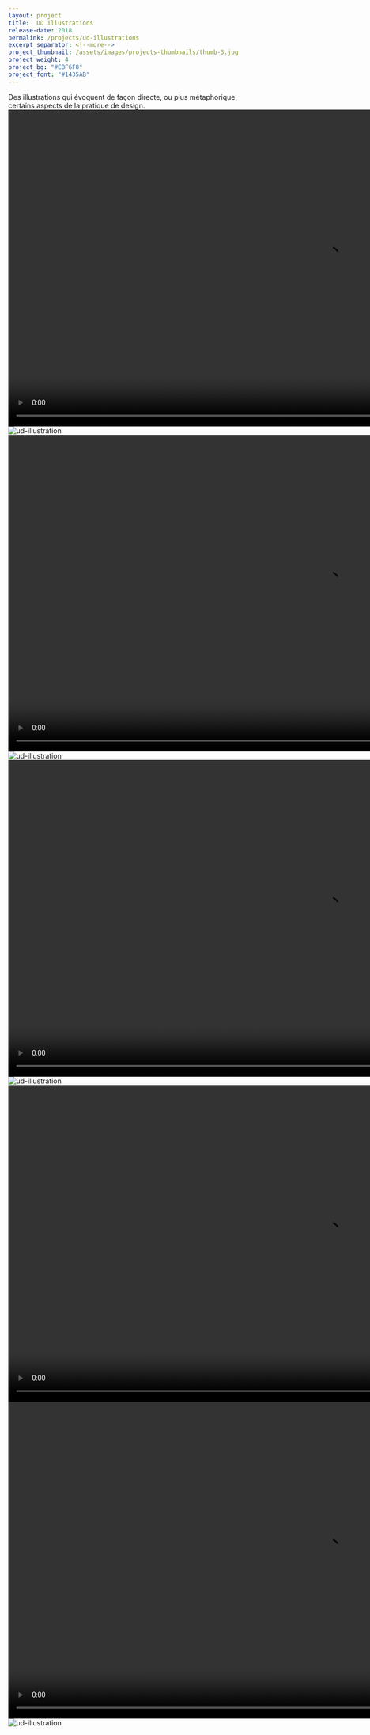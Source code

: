 ```yaml
---
layout: project
title:  UD illustrations
release-date: 2018
permalink: /projects/ud-illustrations
excerpt_separator: <!--more-->
project_thumbnail: /assets/images/projects-thumbnails/thumb-3.jpg
project_weight: 4
project_bg: "#EBF6F8"
project_font: "#1435AB"
---
```

Des illustrations qui évoquent de façon directe, ou plus métaphorique, certains aspects de la pratique de design.
<video src="/assets/images/projects/ud-illustrations/ud-1.m4v" autoplay width="1280"></video>
![ud-illustration](/assets/images/projects/ud-illustrations/ud-illustrations-woman.jpg)
<video src="/assets/images/projects/ud-illustrations/ud-2.m4v" autoplay loop width="1280"></video>
![ud-illustration](/assets/images/projects/ud-illustrations/ud-illustrations-dev.jpg)
<video src="/assets/images/projects/ud-illustrations/ud-3.m4v" autoplay loop width="1280"></video>
![ud-illustration](/assets/images/projects/ud-illustrations/ud-illustrations-punk.jpg)
<video src="/assets/images/projects/ud-illustrations/ud-4.m4v" autoplay loop width="1280"></video>
<video src="/assets/images/projects/ud-illustrations/ud-boats.m4v" autoplay loop width="1280"></video>
![ud-illustration](/assets/images/projects/ud-illustrations/ud-illustrations-sheets.jpg)

